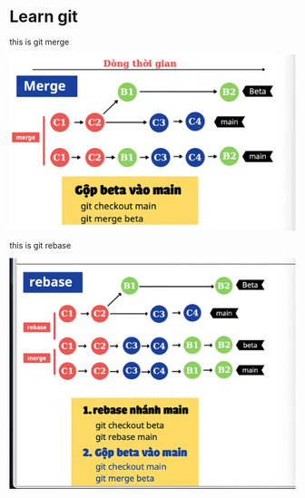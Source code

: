 # Learn git

this is git merge

![alt text](image.png)

this is git rebase

![alt text](image-1.png)
